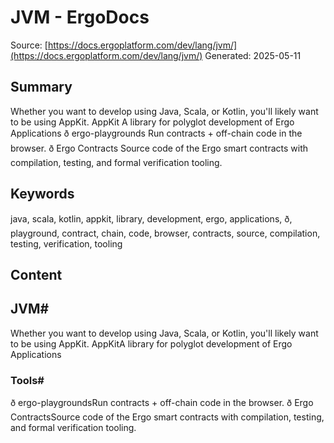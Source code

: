 # JVM - ErgoDocs
Source: [https://docs.ergoplatform.com/dev/lang/jvm/](https://docs.ergoplatform.com/dev/lang/jvm/)
Generated: 2025-05-11

## Summary
Whether you want to develop using Java, Scala, or Kotlin, you'll likely want to be using AppKit. AppKit A library for polyglot development of Ergo Applications ð ergo-playgrounds Run contracts + off-chain code in the browser. ð Ergo Contracts Source code of the Ergo smart contracts with compilation, testing, and formal verification tooling.

## Keywords
java, scala, kotlin, appkit, library, development, ergo, applications, ð, playground, contract, chain, code, browser, contracts, source, compilation, testing, verification, tooling

## Content
## JVM#
Whether you want to develop using Java, Scala, or Kotlin, you'll likely want to be using AppKit.
AppKitA library for polyglot development of Ergo Applications

### Tools#
ð ergo-playgroundsRun contracts + off-chain code in the browser.
ð Ergo ContractsSource code of the Ergo smart contracts with compilation, testing, and formal verification tooling.
